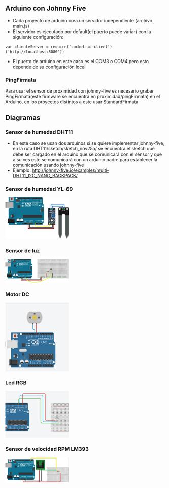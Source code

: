 ## Arduino con Johnny Five
- Cada proyecto de arduino crea un servidor independiente (archivo main.js)
- El servidor es ejecutado por default(el puerto puede variar) con la siguiente configuración:
```
var clienteServer = require('socket.io-client')('http://localhost:8080');
```
- El puerto de arduino en este caso es el COM3 o COM4 pero esto depende de su configuración local

### PingFirmata

Para usar el sensor de proximidad con johnny-five es necesario grabar PingFirmata(este firmware se encuentra en proximidad/pingFirmata) en el Arduino, en los proyectos distintos a este usar StandardFirmata

## Diagramas
### Sensor de humedad DHT11
- En este caso se usan dos arduinos si se quiere implementar johnny-five, en la ruta DHT11/sketch/sketch_nov25a/ se encuentra el sketch que debe ser cargado en el arduino que se comunicará con el sensor y que a su ves este se comunicará con un arduino padre para establecer la comunicación usando johnny-five
- Ejemplo: http://johnny-five.io/examples/multi-DHT11_I2C_NANO_BACKPACK/

### Sensor de humedad YL-69
<img width="200" src="capturas/dhumedad.jpg">

### Sensor de luz
<img width="200" src="capturas/dluz.png">

### Motor DC
<img width="200" src="capturas/dmotor.png">

### Led RGB
<img width="200" src="capturas/drgb.png">

### Sensor de velocidad RPM LM393
<img width="200" src="capturas/drpm.jpg">
